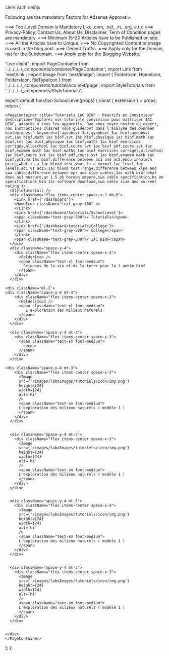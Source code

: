 clerk
Auth nextjs



Following are the mandatory Factors for Adsense Approval:-

 ===> Top-Level Domain is Mandatory Like .com, .net, .in, .org, e.t.c
 ===> Privacy-Policy, Contact Us, About Us, Disclaimer, Term of Condition pages are mandatory.
 ===> Minimum 15–20 Articles have to be Published on site.
 ===> All the Articles have to Unique.
 ===> No Copyrighted Content or image is used in the blog post.
 ===> Decent Traffic.
 ===> Apply only for the Domain, not for the Subdomain.
 ===> Apply only for the Blogging Website.





<!-- Google tag (gtag.js) -->
<script src="https://www.googletagmanager.com/gtag/js?id=G-5SCWKBPXMH"async></script>
<script>function gtag(){dataLayer.push(arguments)}window.dataLayer=window.dataLayer||[],gtag("js",new Date),gtag("config","G-5SCWKBPXMH")</script>
<script src="https://pagead2.googlesyndication.com/pagead/js/adsbygoogle.js?client=ca-pub-4744380504125119"crossorigin="anonymous"async></script>







"use client";
import PageContainer from '../../../../_components/container/PageContainer';
import Link from 'next/link';
import Image from 'next/image';
import { FolderIcon, HomeIcon, FoldersIcon, fileTypeIcon } from '../../../../_components/tutorials/iconset/page';
import StyleTutorials from '../../../../_components/StyleTutorials';

export default function SchoolLevel(props) {
  const { extension } = props;
  return (
    

    <PageContainer title="Tutoriels 1AC BIOF : Réactifs et Conviviaux" description="Explorez nos tutoriels conviviaux pour maîtriser 1AC BIOF, adaptés à tous les appareils. Que vous soyez novice ou expert, nos instructions claires vous guideront dans l'analyse des données biologiques." keywords={'ayoubsvt 1ac,ayoubsvt 1ac biof,ayoubsvt svt,1ac biof,math 1ac biof,svt 1ac biof,physique 1ac biof,math 1ac biof,svt 1ac biof,physique 1ac biof,maths 1ac biof exercices corrigés,alloschool 1ac biof,cours svt 1ac biof pdf,cours svt 1ac biof,examen math 1ac biof,maths 1ac biof exercices corrigés,alloschool 1ac biof,cours svt 1ac biof pdf,cours svt 1ac biof,examen math 1ac biof,pc1.ma 1ac biof,difference between ac1 and ac2,ebco innotech price,what is a 1ac blood test,what is a normal 1ac level,1ac levels,ac1 vs ac15,1ac blood test range,difference between xlpe and swa cable,difference between epr and xlpe cables,1ac math biof,what does ac1 measure,ac 1.5 pk berapa ampere,swa cable specification,bs en specifications,bio 1ac software download,swa cable size and current rating'}>
      <StyleTutorials />
      <div className="flex items-center space-x-2 mb-6">
        <Link href={'/dashboard'}>
        <HomeIcon className="text-gray-400" />
        </Link>
        <Link href={'/dashboard/tutorials/SchoolLevel'}>
        <span className="text-gray-500">/ Tutoriels</span>
        </Link>
        <Link href={'/dashboard/tutorials/College'}>
        <span className="text-gray-500">/ Collège</span>
        </Link>
        <span className="text-gray-500">/ 1AC BIOF</span>
      </div>
      <div className="space-y-4">
        <div className="flex items-center space-x-3">
          <FolderIcon />
          <span className="text-xl font-medium">
            Sciences de la vie et de la terre pour la 1 année biof
          </span>
        </div>
      </div>

    <div className='ml-2'>
    <div className="space-y-4 mt-3">
        <div className="flex items-center space-x-3">
          <FoldersIcon />
          <span className="text-xl font-medium">
             L'exploration des milieux naturels
          </span>
        </div>
      </div>

      <div className="space-y-4 mt-3">
        <div className="flex items-center space-x-3">
          <span className="text-sm font-medium">
            Leçon:
          </span>
        </div>  
      </div>

    <div className="space-y-4 mt-3">
        <div className="flex items-center space-x-3">
          <Image 
          src={'/images/laboImages/tutoriels/icon/img.png'}
          height={24}
          width={24}
          alt='hi'
          />
          <span className="text-sm font-medium">
          L'exploration des milieux naturels ( modèle 1 )
          </span>
        </div>
      </div>


      <div className="space-y-4 mt-3">
        <div className="flex items-center space-x-3">
          <Image 
          src={'/images/laboImages/tutoriels/icon/img.png'}
          height={24}
          width={24}
          alt='hi'
          />
          <span className="text-sm font-medium">
          L'exploration des milieux naturels ( modèle 1 )
          </span>
        </div>
      </div>


      <div className="space-y-4 mt-3">
        <div className="flex items-center space-x-3">
          <Image 
          src={'/images/laboImages/tutoriels/icon/img.png'}
          height={24}
          width={24}
          alt='hi'
          />
          <span className="text-sm font-medium">
          L'exploration des milieux naturels ( modèle 1 )
          </span>
        </div>
      </div>


      <div className="space-y-4 mt-3">
        <div className="flex items-center space-x-3">
          <Image 
          src={'/images/laboImages/tutoriels/icon/img.png'}
          height={24}
          width={24}
          alt='hi'
          />
          <span className="text-sm font-medium">
          L'exploration des milieux naturels ( modèle 1 )
          </span>
        </div>
      </div>

      
    </div>
    </PageContainer>
  );
};
